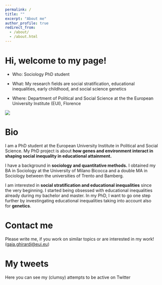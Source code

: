 ```yaml
---
permalink: /
title: ""
excerpt: "About me"
author_profile: true
redirect_from: 
  - /about/
  - /about.html
---
```



Hi, welcome to my page!
======


* Who:  Sociology PhD student 

* What:  My research fields are social stratification, educational inequalities, early childhood, and social science genetics 

* Where: Department of Political and Social Science at the the European University Institute (EUI), Florence 

![](http://gaiaghirardi.github.io/images/bybike1.jpeg)


Bio
======


 I am a PhD student at the European University Institute in Political and Social Science. My PhD project is about **how genes and environment interact in shaping social inequality in educational attainment.** 

 I have a background in **sociology and quantitative methods.** I obtained my BA in Sociology at the University of Milano Bicocca and a double MA in Sociology between the universities of Trento and Bamberg. 

I am interested in **social stratification and educational inequalities** since the very beginning. I started being obsessed with educational inequalities already during my bachelor and master. In my PhD, I want to go one step further by investingating educational inequalities taking into account also for **genetics**. 


Contact me
======

Please write me, if you work on similar topics or are interested in my work! (gaia.ghirardi@eui.eu)


My tweets 
======

Here you can see my (clumsy) attempts to be active on Twitter 

<a class="twitter-timeline" data-tweet-limit="1" data-width="700"  align="center"  href="https://twitter.com/GaiaGhirardi?ref_src=twsrc%5Etfw"> </a> <script async src="https://platform.twitter.com/widgets.js" charset="utf-8"></script>


